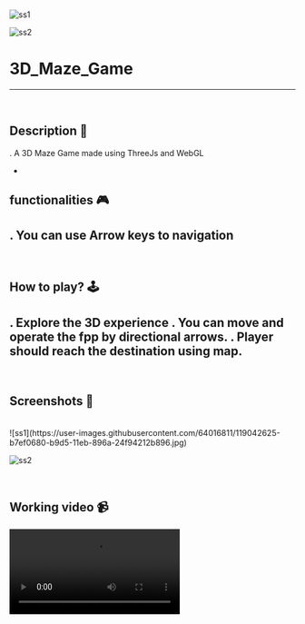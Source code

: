 ### 


![ss1](https://user-images.githubusercontent.com/64016811/119042625-b7ef0680-b9d5-11eb-896a-24f94212b896.jpg)

![ss2](https://user-images.githubusercontent.com/64016811/119042632-b9b8ca00-b9d5-11eb-95a1-6b42d962dff2.jpg)


# **3D_Maze_Game** 

---

<br>

## **Description 📃**
. A 3D Maze Game made using ThreeJs and WebGL

- 

## **functionalities 🎮**
. You can use Arrow keys to navigation
- 
<br>

## **How to play? 🕹️**
. Explore the 3D experience
. You can move and operate the fpp by directional arrows.
. Player should reach the destination using map.
- 

<br>

## **Screenshots 📸**

<br>
<!-- add your screenshots like this -->
![ss1](https://user-images.githubusercontent.com/64016811/119042625-b7ef0680-b9d5-11eb-896a-24f94212b896.jpg)

![ss2](https://user-images.githubusercontent.com/64016811/119042632-b9b8ca00-b9d5-11eb-95a1-6b42d962dff2.jpg)

<br>

## **Working video 📹**
<!-- add your working video over here -->
<video src="game.mp4" controls title="Title"></video>
